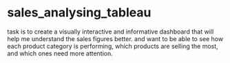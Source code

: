 # sales_analysing_tableau
task is to create a visually interactive and informative dashboard that will help me understand the sales figures better. and want to be able to see how each product category is performing, which products are selling the most, and which ones need more attention. 

